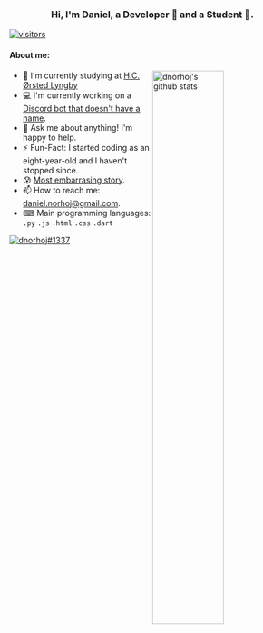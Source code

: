 <!-- Banner -->
<h3 align="center">Hi, I'm Daniel, a Developer 🚀 and a Student 📓.</h3>

[![visitors](https://visitor-badge.glitch.me/badge?page_id=dnorhoj.dnorhoj.prod)](https://youtu.be/dQw4w9WgXcQ)

#### **About me:**
<a href="https://github.com/dnorhoj">
  <img width="50%" align="right" alt="dnorhoj's github stats" src="https://github-readme-stats.vercel.app/api?username=dnorhoj&show_icons=true&hide_border=true&hide=issues" />
</a>

- 📓 I'm currently studying at [H.C. Ørsted Lyngby](https://www.tec.dk/h-c-oersted-gymnasiet/vaelg-gymnasium/lyngby/)
- 💻 I'm currently working on a [Discord bot that doesn't have a name](https://github.com/dnorhoj/unnameddiscordbot).
- 💬 Ask me about anything! I'm happy to help.
- ⚡️ Fun-Fact: I started coding as an eight-year-old and I haven't stopped since.
- 😰 [Most embarrasing story](https://youtu.be/dQw4w9WgXcQ).
- 📫 How to reach me: [daniel.norhoj@gmail.com](mailto:daniel.norhoj@gmail.com).
- ⌨ Main programming languages: `.py` `.js` `.html` `.css` `.dart`

[![dnorhoj#1337](https://discord.c99.nl/widget/theme-1/281409966579908608.png)](https://discord.com/users/281409966579908608)
